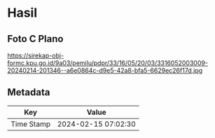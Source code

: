 # Hasil

## Foto C Plano

https://sirekap-obj-formc.kpu.go.id/9a03/pemilu/pdpr/33/16/05/20/03/3316052003009-20240214-201346--a6e0864c-d9e5-42a8-bfa5-6629ec26f17d.jpg


## Metadata

| Key        | Value               |
| ---------- | ------------------- |
| Time Stamp | 2024-02-15 07:02:30 |



